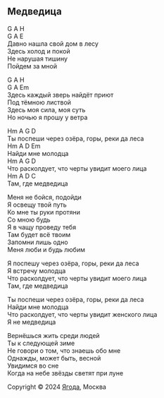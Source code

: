 ## Медведица

G A H  
G A E  
Давно нашла свой дом в лесу  
Здесь холод и покой  
Не нарушая тишину  
Пойдем за мной  

G A H  
G A Em  
Здесь каждый зверь найдёт приют  
Под тёмною листвой  
Здесь моя сила, моя суть  
Но ночью я прошу у ветра  

Hm A G  D  
Ты поспеши через озёра, горы, реки да леса  
Hm A D Em  
Найди мне молодца  
Hm A G D  
Что расколдует, что черты увидит моего лица  
Hm A D C  
Там, где медведица  

Меня не бойся, подойди  
Я освещу твой путь  
Ко мне ты руки протяни  
Со мною будь  
Я в чащу проведу тебя  
Там будет всё твоим  
Запомни лишь одно  
Меня люби и будь любим  

Я поспешу через озёра, горы, реки да леса  
Я встречу молодца  
Что расколдует, что черты увидит моего лица  
Там, где медведица  

Ты поспеши через озёра, горы, реки да леса  
Найди мне молодца  
Что расколдует, что черты увидит женского лица  
Я не медведица  

Вернёшься жить среди людей  
Ты к следующей зиме  
Не говори о том, что знаешь обо мне  
Однажды, может быть, весной  
Увидимся во сне  
Когда на небе звёзды светят при луне  

Copyright © 2024 [Ягода](https://yagoda.band/), Москва
